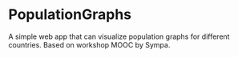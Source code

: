 # PopulationGraphs
A simple web app that can visualize population graphs for different countries. Based on workshop MOOC by Sympa.
